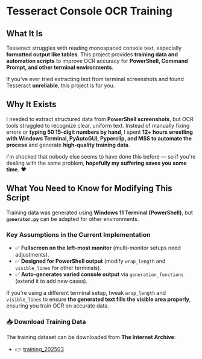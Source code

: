 # Tesseract Console OCR Training

## What It Is
Tesseract struggles with reading monospaced console text, especially **formatted output like tables**. This project provides **training data and automation scripts** to improve OCR accuracy for **PowerShell, Command Prompt, and other terminal environments**.

If you've ever tried extracting text from terminal screenshots and found Tesseract **unreliable**, this project is for you.

## Why It Exists
I needed to extract structured data from **PowerShell screenshots**, but OCR tools struggled to recognize clear, uniform text. Instead of manually fixing errors or **typing 50 15-digit numbers by hand**, I spent **12+ hours wrestling with Windows Terminal, PyAutoGUI, Pyperclip, and MSS to automate the process** and generate **high-quality training data**.

I'm shocked that nobody else seems to have done this before — so if you're dealing with the same problem, **hopefully my suffering saves you some time.** ❤️

## What You Need to Know for Modifying This Script
Training data was generated using **Windows 11 Terminal (PowerShell)**, but **`generator.py`** can be adapted for other environments.

### **Key Assumptions in the Current Implementation**
 - ✅ **Fullscreen on the left-most monitor** (multi-monitor setups need adjustments).
 - ✅ **Designed for PowerShell output** (modify `wrap_length` and `visible_lines` for other terminals).
 - ✅ **Auto-generates varied console output** via `generation_functions` (extend it to add new cases).

If you're using a different terminal setup, tweak `wrap_length` and `visible_lines` to ensure **the generated text fills the visible area properly**, ensuring you train OCR on accurate data.

### 📥 Download Training Data
The training dataset can be downloaded from **The Internet Archive**:
 - 👉 [training_202503](https://archive.org/details/training_202503)
